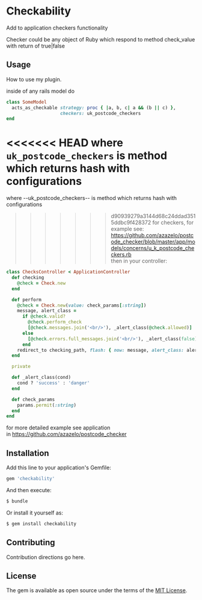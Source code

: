 # Checkability

Add to application checkers functionality  
  
Checker could be any object of Ruby 
which respond to method check_value  
with return of true|false

## Usage
How to use my plugin.

inside of any rails model do
```ruby
class SomeModel
  acts_as_checkable strategy: proc { |a, b, c| a && (b || c) },
                    checkers: uk_postcode_checkers
end
```
<<<<<<< HEAD
where `uk_postcode_checkers` is method which returns hash with configurations  
=======
where --uk_postcode_checkers-- is method which returns hash with configurations  
>>>>>>> d90939279a3144d68c24ddad3515ddbc9f428372
for checkers, for example see:  
https://github.com/azazelo/postcode_checker/blob/master/app/models/concerns/u_k_postcode_checkers.rb  
then in your controller:  
```ruby
class ChecksController < ApplicationController
  def checking
    @check = Check.new
  end

  def perform
    @check = Check.new(value: check_params[:string])
    message, alert_class =
      if @check.valid?
        @check.perform_check
        [@check.messages.join('<br/>'), _alert_class(@check.allowed)]
      else
        [@check.errors.full_messages.join('<br/>'), _alert_class(false)]
      end
    redirect_to checking_path, flash: { now: message, alert_class: alert_class }
  end

  private

  def _alert_class(cond)
    cond ? 'success' : 'danger'
  end

  def check_params
    params.permit(:string)
  end
end
```
for more detailed example see application   
in https://github.com/azazelo/postcode_checker

## Installation
Add this line to your application's Gemfile:

```ruby
gem 'checkability'
```

And then execute:
```bash
$ bundle
```

Or install it yourself as:
```bash
$ gem install checkability
```

## Contributing
Contribution directions go here.

## License
The gem is available as open source under the terms of the [MIT License](https://opensource.org/licenses/MIT).

